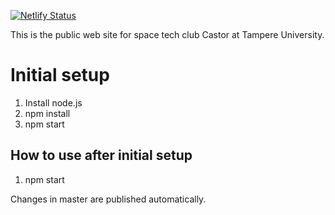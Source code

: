 [![Netlify Status](https://api.netlify.com/api/v1/badges/db1573ad-2bf0-4832-9971-b1776c0a041f/deploy-status)](https://app.netlify.com/sites/avaruuskerho/deploys)

This is the public web site for space tech club Castor at Tampere University.

# Initial setup

1. Install node.js
2. npm install
3. npm start

## How to use after initial setup

1. npm start

Changes in master are published automatically.
